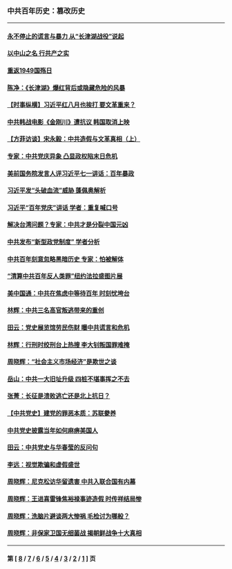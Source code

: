 ### 中共百年历史：篡改历史
---
#### [永不停止的谎言与暴力 从“长津湖战役”说起](../../pages/nf1176115/n13494094.md?09200430) 
#### [以中山之名 行共产之实](../../pages/nf1176115/n13346437.md?09200430) 
#### [重返1949国殇日](../../pages/nf1176115/n13346372.md?09200430) 
#### [陈净：《长津湖》爆红背后或隐藏危险的风暴](../../pages/nf1176115/n13314364.md?09200430) 
#### [【时事纵横】习近平红八月也挨打 要文革重来？](../../pages/nf1176115/n13231393.md?09200430) 
#### [中共韩战电影《金刚川》遭抗议 韩国取消上映](../../pages/nf1176115/n13219114.md?09200430) 
#### [【方菲访谈】宋永毅：中共造假与文革真相（上）](../../pages/nf1176115/n13200760.md?09200430) 
#### [专家：中共党庆异象 凸显政权陷末日危机](../../pages/nf1176115/n13067084.md?09200430) 
#### [美前国务院发言人评习近平七一讲话：百年暴政](../../pages/nf1176115/n13066986.md?09200430) 
#### [习近平发“头破血流”威胁 蓬佩奥解析](../../pages/nf1176115/n13063604.md?09200430) 
#### [习近平“百年党庆”讲话 学者：重复喊口号](../../pages/nf1176115/n13061411.md?09200430) 
#### [解决台湾问题？专家：中共才是分裂中国元凶](../../pages/nf1176115/n13060811.md?09200430) 
#### [中共发布“新型政党制度” 学者分析](../../pages/nf1176115/n13056354.md?09200430) 
#### [中共百年刻意忽略黑暗历史 专家：怕被解体](../../pages/nf1176115/n13056056.md?09200430) 
#### [“清算中共百年反人类罪”纽约法拉盛图片展](../../pages/nf1176115/n13052220.md?09200430) 
#### [美中国通：中共在焦虑中等待百年 时刻忧垮台](../../pages/nf1176115/n13048820.md?09200430) 
#### [林辉：中共三名高官叛逃带来的重创](../../pages/nf1176115/n13035206.md?09200430) 
#### [田云：党史展览馆劳民伤财 曝中共谎言和危机](../../pages/nf1176115/n13033900.md?09200430) 
#### [林辉：行刑时绞刑台上热搜 李大钊叛国罪难掩](../../pages/nf1176115/n13031965.md?09200430) 
#### [周晓辉：“社会主义市场经济”是欺世之谈](../../pages/nf1176115/n13024090.md?09200430) 
#### [岳山：中共一大旧址升级 四桩不堪事挥之不去](../../pages/nf1176115/n13021697.md?09200430) 
#### [张菁：长征是溃败逃亡还是北上抗日？](../../pages/nf1176115/n13020585.md?09200430) 
#### [【中共党史】建党的罪恶本质：苏联豢养](../../pages/nf1176115/n13011888.md?09200430) 
#### [中共党史披露当年如何麻痹美国人](../../pages/nf1176115/n12966400.md?09200430) 
#### [田云：中共党史与华春莹的反问句](../../pages/nf1176115/n12765178.md?09200430) 
#### [李远：视觉欺骗和虚假盛世](../../pages/nf1176115/n12993376.md?09200430) 
#### [周晓辉：尼克松访华留遗害 中共入联合国有内幕](../../pages/nf1176115/n12991422.md?09200430) 
#### [周晓辉：王进喜雷锋焦裕禄事迹造假 时传祥结局惨](../../pages/nf1176115/n12985497.md?09200430) 
#### [周晓辉：洗脑片避谈两大惨祸 毛检讨为哪般？](../../pages/nf1176115/n12971285.md?09200430) 
#### [周晓辉：非保家卫国无细菌战 揭朝鲜战争十大真相](../../pages/nf1176115/n12954161.md?09200430) 

---
#### 第 [ [8](./8.md?09200430) / [7](./7.md?09200430) / [6](./6.md?09200430) / [5](./5.md?09200430) / [4](./4.md?09200430) / [3](./3.md?09200430) / [2](./2.md?09200430) / [1](./1.md?09200430) ] 页
